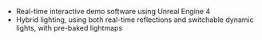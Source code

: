 * Real-time interactive demo software using Unreal Engine 4
* Hybrid lighting, using both real-time reflections and switchable dynamic lights, with pre-baked lightmaps
